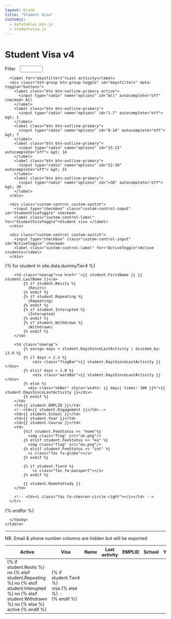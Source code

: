 ```yaml
---
layout: blank
title: "Student Visa"
customjs:
  - datatables.min.js
  - studentvisa.js
---
```


<link rel="stylesheet" type="text/css" href="datatables.min.css">

<style>
body            {font-size: 90%}
h1              {padding-bottom: 15spx}
.nowrap         {white-space: nowrap;}

table i         {font-size: 20px; padding-left: 0.5em}

.flag           {height: 24px; width: 24px; vertical-align: middle;  margin-right: 0.5em}
.fa-globe       {font-size: 24px; color: #1D8348; margin-right: 0.5em; padding-left: 0}
.fa-chevron-circle-right {color: #007bff}
.fa-passport    {color:  #ccc; padding-left: 0}

.flagBar    {background: #d80f2a; width: 100%; color: white; padding: 2px 4px;}
.warnBar    {background: #f8c400; width: 100%; padding: 2px 4px;}
.okBar      {background: rgba(0, 155, 189, 0.4); padding: 2px 4px;}

/* Yellow-eyed penguin & opaque uon blue */
.flagBar    {background: #D04E59; width: 100%; color: white; padding: 2px 4px;}
.warnBar    {background: #FAE093; width: 100%; padding: 2px 4px;}
.okBar      {background: rgba(0, 155, 189, 0.4); padding: 2px 4px;}

div.dataTables_wrapper div.dataTables_filter { text-align: left; }

.dataTables_info      {float: left;}
.dataTables_paginate  {}
.controlsbottom             {margin-top:10px}
.filters {display: none}


.form-inline label            {padding-right: 0.7em}
.form-inline input            {margin-right: 2em}
.form-inline .btn-group       {margin-right: 2em}
.form-inline .custom-switch   {margin-right: 1em}
label i                       {padding-right: 0.25em}
</style>




<div class="container">
  <h1>Student Visa v4</h1>

  <form class="form-inline">
      <label for="Filter">Filter</label>
      <input type="text" class="form-control" id="Filter" size="6">

      <label for="daysfilters">Last activity</label>
      <div class="btn-group btn-group-toggle" id="daysfilters" data-toggle="buttons">
        <label class="btn btn-outline-primary active">
          <input type="radio" name="options" id="All" autocomplete="off" checked> All
        </label>
        <label class="btn btn-outline-primary">
          <input type="radio" name="options" id="1-7" autocomplete="off"> &gt; 1
        </label>
        <label class="btn btn-outline-primary">
          <input type="radio" name="options" id="8-14" autocomplete="off"> &gt; 7
        </label>
        <label class="btn btn-outline-primary">
          <input type="radio" name="options" id="15-21" autocomplete="off"> &gt; 14
        </label>
        <label class="btn btn-outline-primary">
          <input type="radio" name="options" id="22-30" autocomplete="off"> &gt; 21
        </label>
        <label class="btn btn-outline-primary">
          <input type="radio" name="options" id=">30" autocomplete="off"> &gt; 30
        </label>
      </div>

      <div class="custom-control custom-switch">
        <input type="checkbox" class="custom-control-input" id="StudentVisaToggle" checked>
        <label class="custom-control-label" for="StudentVisaToggle">Student visa </label>
      </div>

      <div class="custom-control custom-switch">
        <input type="checkbox" class="custom-control-input" id="ActiveToggle" checked>
        <label class="custom-control-label" for="ActiveToggle">Active students</label>
      </div>

  </form>






  <table class="table table-hover table-sm" id="DataTable" >
    <thead class="thead-dark">
      <tr>
      <!-- first 2 are hidden; just for filters -->
       <th scope="col">Active</th>
       <th scope="col">Visa</th>
        <th scope="col">Name</th>
        <th scope="col" >Last activity</th>
        <th scope="col">EMPLID</th>
        <!--<th scope="col">Engage</th>   -->
        <th scope="col">School</th>
        <th scope="col">Yr</th>
        <th scope="col">Course</th>
        <th scope="col">Status</th>
        <!-- <th scope="col"></th>  -->
      </tr>
    </thead>
    <tbody>

{% for student in site.data.dummyTier4 %}
      <tr>
        <!-- hidden col for filters: active -->
        <td>
            {% if student.Resits %}
              no
            {% elsif student.Repeating %}
              no
            {% elsif student.Interupted %}
              no
            {% elsif student.Withdrawn %}
              no
            {% else %}
              active
            {% endif %}
        </td>
        <!-- hidden col for filters: visa -->
        <td>
            {% if student.Tier4 %}     
                visa
            {% else %}
                -               
            {% endif %}
        </td>         

        <td class="nowrap"><a href=''>{{ student.FirstName }} {{ student.LastName }}</a>
            {% if student.Resits %}
              (Resits)
            {% endif %}
            {% if student.Repeating %}
              (Repeating)
            {% endif %}
            {% if student.Interupted %}
              (Interupted)
            {% endif %}
            {% if student.Withdrawn %}
              (Withdrawn)
            {% endif %}                
        </td>

        <td class="nowrap">
            {% assign days = student.DaysSinceLastActivity | divided_by: 13.0 %}
            {% if days > 2.3 %}
                <div class="flagBar">{{ student.DaysSinceLastActivity }}</div>
            {% elsif days > 1.0 %}
                <div class="warnBar">{{ student.DaysSinceLastActivity }}</div>
            {% else %}
              <div class="okBar" style="width: {{ days| times: 100 }}%">{{ student.DaysSinceLastActivity }}</div>
            {% endif %}
        </td>
        <td>{{ student.EMPLID }}</td>
        <!--<td>{{ student.Engagement }}</td>-->
        <td>{{ student.School }}</td>
        <td>{{ student.Year }}</td>
        <td>{{ student.Course }}</td>
        <td>
            {%if student.FeeStatus == "home"%}
              <img class="flag" src="uk.png"/>
            {% elsif student.FeeStatus == "eu" %}
              <img class="flag" src="eu.png"/>
            {% elsif student.FeeStatus == "int" %}     
              <i class="fas fa-globe"></i>
            {% endif %}

            {% if student.Tier4 %}     
                <i class="fas fa-passport"></i>
            {% endif %}

            {{ student.RemoteStudy }}
        </td>   

        <!-- <td><i class="fas fa-chevron-circle-right"></i></td> -->
      </tr>
{% endfor %}

      </tbody>
    </table>

<hr/>
<p>NB. Email & phone number columns are hidden but will be exported</p>

</div>
